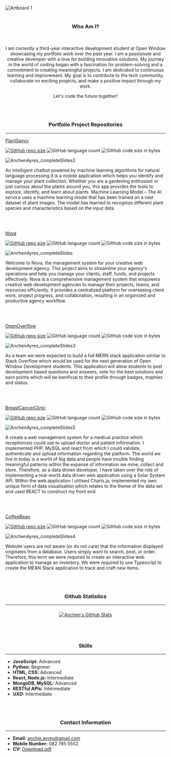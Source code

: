 ![Artboard 1](https://github.com/anchenayres/anchenAyres/assets/91013859/aba0a962-ff1f-4f65-a0c8-ec2f1eea5375)
<br></br>
<div align="center">
  
### Who Am I?
<br></br>
I am currently a third-year interactive development student at Open Window showcasing my portfolio work over the past year. I am a passionate and creative developer with a love for building innovative solutions. My journey in the world of coding began with a fascination for problem-solving and a commitment to creating meaningful projects. I am dedicated to continuous learning and improvement. My goal is to contribute to the tech community, collaborate on exciting projects, and make a positive impact through my work.

Let's code the future together!

</div>

<br></br>

<div align="center">
  
### Portfolio Project Repositories
---
</div>

[PlantSavvy](https://github.com/anchenayres/PlantSavvy.git)
 
[![GitHub repo size](https://img.shields.io/github/repo-size/anchenayres/PlantSavvy)](https://github.com/anchenayres/PlantSavvy)
![GitHub language count](https://img.shields.io/github/languages/count/anchenayres/PlantSavvy)
![GitHub code size in bytes](https://img.shields.io/github/languages/code-size/anchenayres/PlantSavvy)

 ![AnchenAyres_completeSlides2](https://github.com/anchenayres/anchenAyres/assets/91013859/ca17125f-8f45-47d2-bf0a-991a66b6ae58)
 
An intelligent chatbot powered by machine learning algorithms for natural language processing.It is a mobile application which helps you identify and manage your plant collection. Whether you are a gardening enthusiast or just curious about the plants around you, this app provides the tools to explore, identify, and learn about plants. Machine Learning Model – The AI service uses a machine learning model that has been trained on a vast dataset of plant images. The model has learned to recognize different plant species and characteristics based on the input data.

<br></br>

[Nova](https://github.com/xviovx/Nova.git)

[![GitHub repo size](https://img.shields.io/github/repo-size/xviovx/Nova)](https://github.com/xviovx/Nova)
![GitHub language count](https://img.shields.io/github/languages/count/xviovx/Nova)
![GitHub code size in bytes](https://img.shields.io/github/languages/code-size/xviovx/Nova)

![AnchenAyres_completeSlides](https://github.com/anchenayres/anchenAyres/assets/91013859/3d57157f-da54-47fb-a7b6-f05292bed7eb)

Welcome to Nova, the management system for your creative web development agency. This project aims to streamline your agency's operations and help you manage your clients, staff, funds, and projects effectively. Nova is a comprehensive management system that empowers creative web development agencies to manage their projects, teams, and resources efficiently. It provides a centralized platform for overseeing client work, project progress, and collaboration, resulting in an organized and productive agency workflow.

<br></br>

[OpenOverflow](https://github.com/LeandervanAarde26/openwindowoverflow.git)

[![GitHub repo size](https://img.shields.io/github/repo-size/anchenayres/termOneProject)](https://github.com/LeandervanAarde26/openwindowoverflow)
![GitHub language count](https://img.shields.io/github/languages/count/LeandervanAarde26/openwindowoverflow)
![GitHub code size in bytes](https://img.shields.io/github/languages/code-size/LeandervanAarde26/openwindowoverflow)

![AnchenAyres_completeSlides3](https://github.com/anchenayres/anchenAyres/assets/91013859/9172a7b1-2a90-4812-9062-1195046ad788)

As a team we were expected to build a full MERN stack application similar to Stack Overflow which would be used for the next generation of Open Window Development students. This application will allow students to post development based questions and answers, vote for the best solutions and earn points which will be benificial to their profile through badges, trophies and status.

<br></br>

[BreastCancerClinic](https://github.com/anchenayres/medical_term2.git)

[![GitHub repo size](https://img.shields.io/github/repo-size/anchenayres/termOneProject)](https://github.com/anchenayres/medical_term2.git)
![GitHub language count](https://img.shields.io/github/languages/count/anchenayres/medical_term2)
![GitHub code size in bytes](https://img.shields.io/github/languages/code-size/anchenayres/medical_term2)

![AnchenAyres_completeSlides5](https://github.com/anchenayres/anchenAyres/assets/91013859/a62524c4-7af5-4e96-b3f9-99d9200f0754)

A create a web management system for a medical practice which receptionists could use to upload doctor and patient information. I implemented PHP, MySQL and react from which I could validate, authenticate and upload information regarding the platform. The world we live in today is a world of big data and people have trouble finding meaningful patterns within the expanse of information we mine, collect and store. Therefore, as a data driven developer, I have taken over the role of implementing a real-world data driven web application using a Solar System API. Within the web application I utilised Charts.js, implemented my own unique form of data visualisation which relates to the theme of the data set and used REACT to construct my front end.

<br></br>

[CoffeeBean](https://github.com/anchenayres/termOneProject.git)
 
[![GitHub repo size](https://img.shields.io/github/repo-size/anchenayres/termOneProject)](https://github.com/anchenayres/termOneProject)
![GitHub language count](https://img.shields.io/github/languages/count/anchenayres/termOneProject)
![GitHub code size in bytes](https://img.shields.io/github/languages/code-size/anchenayres/termOneProject)

![AnchenAyres_completeSlides4](https://github.com/anchenayres/anchenAyres/assets/91013859/0164f060-5a5d-4d8b-830f-c72ef1b01ff8)

Website users are not aware (or do not care) that the information displayed originates from a database. Users simply want to search, post, or order. Therefore, this term we were required to create an interactive web application to manage an inventory. We were required to use Typescript to create the MEAN Stack application to track and craft new items.




<br></br>

<div align="center">

### Github Statistics

---

<a href="https://github.com/anchenayres">
  <img align="center" style="margin:0.5rem" src="https://github-readme-stats.vercel.app/api?username=anchenayres&show_icons=true&line_height=27&count_private=true&title_color=b3b7e4&text_color=f4829c&icon_color=b3b7e4&bg_color=ffffff" alt="Anchen's GitHub Stats" />
</a>

<br></br>
  
### Skills

---

</div>

- **JavaScript:** Advanced
- **Python:** Beginner
- **HTML, CSS:** Advanced
- **React, Node.js:** Intermediate
- **MongoDB, MySQL:** Advanced
- **RESTful APIs:** Intermediate
- **UXD:** Intermediate

 <br></br>

<div align="center">
  
### Contact Information

--- 

</div>

- **Email:** anchie.ayres@gmail.com
- **Mobile Number:** 082 785 5552
- **CV:** [Download.pdf](https://github.com/anchenayres/anchenAyres/files/13606562/Download.pdf)

<!--
**anchenayres/anchenAyres** is a ✨ _special_ ✨ repository because its `README.md` (this file) appears on your GitHub profile.

Here are some ideas to get you started:

- 🔭 I’m currently working on ...
- 🌱 I’m currently learning ...
- 👯 I’m looking to collaborate on ...
- 🤔 I’m looking for help with ...
- 💬 Ask me about ...
- 📫 How to reach me: ...
- 😄 Pronouns: ...
- ⚡ Fun fact: ...
-->
